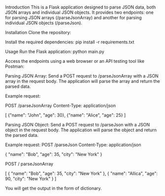 Introduction
This is a Flask application designed to parse JSON data, both JSON arrays and individual JSON objects. It provides two endpoints: one for parsing JSON arrays (/parseJsonArray) and another for parsing individual JSON objects (/parseJson).

Installation
Clone the repository: 

Install the required dependencies:
pip install -r requirements.txt

Usage
Run the Flask application:
python main.py

Access the endpoints using a web browser or an API testing tool like Postman:

Parsing JSON Array: Send a POST request to /parseJsonArray with a JSON array in the request body. The application will parse the array and return the parsed data.

Example request:

POST /parseJsonArray
Content-Type: application/json

[
  {"name": "John", "age": 30},
  {"name": "Alice", "age": 25}
]


Parsing JSON Object: Send a POST request to /parseJson with a JSON object in the request body. The application will parse the object and return the parsed data.

Example request:
POST /parseJson
Content-Type: application/json

{
  "name": "Bob",
  "age": 35,
  "city": "New York"
}



POST / parseJsonArray

[
{
  "name": "Bob",
  "age": 35,
  "city": "New York"
},
{
  "name": "Allica",
  "age": 90,
  "city": "New York"
}
]

You will get the output in the form of dictionary. 
